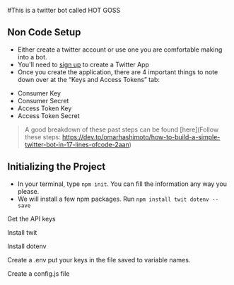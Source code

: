 #This is a twitter bot called HOT GOSS

## Non Code Setup 
- Either create a twitter account or use one you are comfortable making into a bot.  
- You'll need to [sign up](https://apps.twitter.com/) to create a Twitter App
- Once you create the application, there are 4 important things to note down over at the “Keys and Access Tokens” tab:
* Consumer Key
* Consumer Secret
* Access Token Key
* Access Token Secret

> A good breakdown of these past steps can be found [here](Follow these steps: https://dev.to/omarhashimoto/how-to-build-a-simple-twitter-bot-in-17-lines-ofcode-2aan)


## Initializing the Project
- In your terminal, type `npm init`.  You can fill the information any way you please.
- We will install a few npm packages.  Run `npm install twit dotenv --save`








Get the API keys


Install twit

Install dotenv

Create a .env put your keys in the file saved to variable names. 

Create a config.js file

